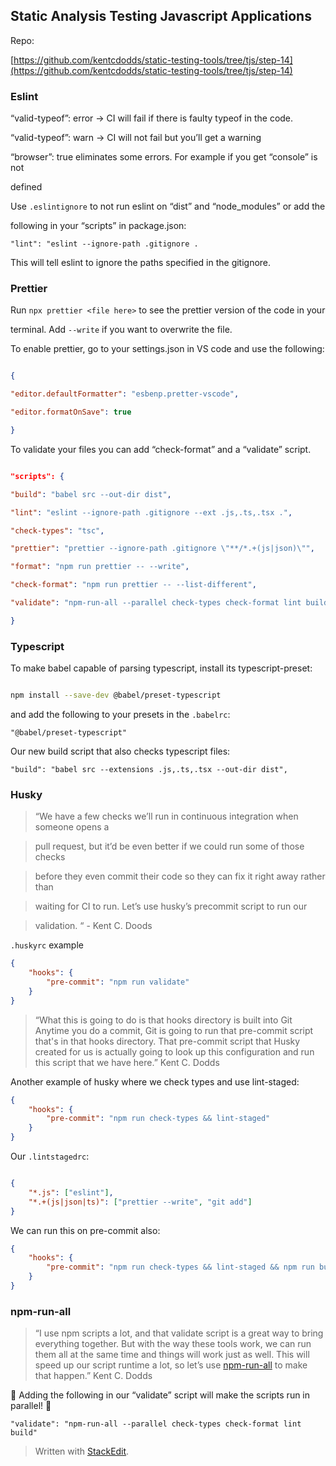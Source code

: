 ## Static Analysis Testing Javascript Applications

  

Repo:

[https://github.com/kentcdodds/static-testing-tools/tree/tjs/step-14](https://github.com/kentcdodds/static-testing-tools/tree/tjs/step-14)

  

### Eslint

  

“valid-typeof”: error -> CI will fail if there is faulty typeof in the code.

  

“valid-typeof”: warn -> CI will not fail but you’ll get a warning

  

“browser”: true eliminates some errors. For example if you get “console” is not

defined

  

Use `.eslintignore` to not run eslint on “dist” and “node_modules” or add the

following in your “scripts” in package.json:

  

`"lint": "eslint --ignore-path .gitignore .`

  

This will tell eslint to ignore the paths specified in the gitignore.

  

### Prettier

  

Run `npx prettier <file here>` to see the prettier version of the code in your

terminal. Add `--write` if you want to overwrite the file.

  

To enable prettier, go to your settings.json in VS code and use the following:

  

```json

{

"editor.defaultFormatter": "esbenp.pretter-vscode",

"editor.formatOnSave": true

}

```

  

To validate your files you can add “check-format” and a “validate” script.

  

```json

"scripts": {

"build": "babel src --out-dir dist",

"lint": "eslint --ignore-path .gitignore --ext .js,.ts,.tsx .",

"check-types": "tsc",

"prettier": "prettier --ignore-path .gitignore \"**/*.+(js|json)\"",

"format": "npm run prettier -- --write",

"check-format": "npm run prettier -- --list-different",

"validate": "npm-run-all --parallel check-types check-format lint build"

}

```

  

### Typescript

  

To make babel capable of parsing typescript, install its typescript-preset:

  

```bash

npm install --save-dev @babel/preset-typescript

```

  

and add the following to your presets in the `.babelrc`:

  

`"@babel/preset-typescript"`

  

Our new build script that also checks typescript files:

  

`"build": "babel src --extensions .js,.ts,.tsx --out-dir dist",`

  

### Husky

  

> “We have a few checks we’ll run in continuous integration when someone opens a

> pull request, but it’d be even better if we could run some of those checks

> before they even commit their code so they can fix it right away rather than

> waiting for CI to run. Let’s use husky’s precommit script to run our

> validation. “ - Kent C. Doods

  

`.huskyrc` example
```json
{
	"hooks": {
		"pre-commit": "npm run validate"
	}
}
```

> “What this is going to do is that hooks directory is built into Git Anytime you do a commit, Git is going to run that pre-commit script that's in that hooks directory. That pre-commit script that Husky created for us is actually going to look up this configuration and run this script that we have here.” Kent C. Dodds

Another example of husky where we check types and use lint-staged:

```json
{
	"hooks": {
		"pre-commit": "npm run check-types && lint-staged"
	}
}
```

Our `.lintstagedrc`:

```json

{
	"*.js": ["eslint"],
	"*.+(js|json|ts)": ["prettier --write", "git add"]
}
```

We can run this on pre-commit also:

```json
{
	"hooks": {
		"pre-commit": "npm run check-types && lint-staged && npm run build"
	}
}
```

### npm-run-all

> “I use npm scripts a lot, and that validate script is a great way to bring everything together. But with the way these tools work, we can run them all at the same time and things will work just as well. This will speed up our script runtime a lot, so let’s use [npm-run-all](https://npm.im/npm-run-all) to make that happen.” Kent C. Dodds

🎉 Adding the following in our “validate” script will make the scripts run in parallel! 🎉

`"validate": "npm-run-all --parallel check-types check-format lint build"`

> Written with [StackEdit](https://stackedit.io/).
<!--stackedit_data:
eyJoaXN0b3J5IjpbMTA4NzI1Mzk4NF19
-->